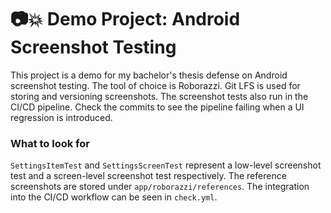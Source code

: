 # :camera::boom: Demo Project: Android Screenshot Testing

This project is a demo for my bachelor's thesis defense on Android screenshot testing.
The tool of choice is Roborazzi. Git LFS is used for storing and versioning screenshots.
The screenshot tests also run in the CI/CD pipeline. Check the commits to see the pipeline
failing when a UI regression is introduced.

### What to look for

`SettingsItemTest` and `SettingsScreenTest` represent a low-level screenshot test and a
screen-level screenshot test respectively. The reference screenshots are stored under
`app/roborazzi/references`. The integration into the CI/CD workflow can be seen in `check.yml`.
